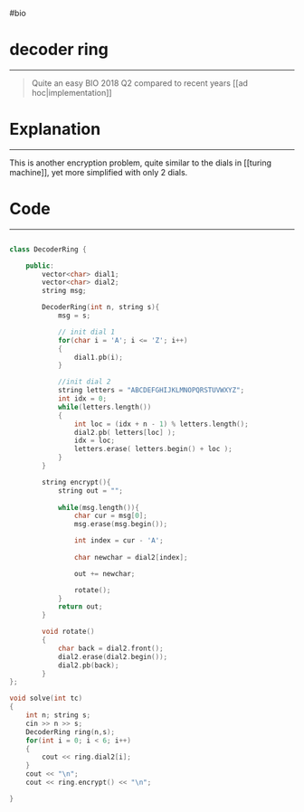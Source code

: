 #bio
# decoder ring
---
> Quite an easy BIO 2018 Q2 compared to recent years [[ad hoc|implementation]]


# Explanation
---
This is another encryption problem, quite similar to the dials in [[turing machine]], yet more simplified with only 2 dials. 

# Code
---
```cpp

class DecoderRing {

	public:
		vector<char> dial1; 
		vector<char> dial2;
		string msg;

		DecoderRing(int n, string s){
			msg = s;

			// init dial 1
			for(char i = 'A'; i <= 'Z'; i++)
			{
				dial1.pb(i);
			}

			//init dial 2
			string letters = "ABCDEFGHIJKLMNOPQRSTUVWXYZ";
			int idx = 0;
			while(letters.length())
			{
				int loc = (idx + n - 1) % letters.length();
				dial2.pb( letters[loc] );
				idx = loc;
				letters.erase( letters.begin() + loc );
			}
		}

		string encrypt(){
			string out = "";
			
			while(msg.length()){
				char cur = msg[0];
				msg.erase(msg.begin());

				int index = cur - 'A'; 
				
				char newchar = dial2[index];

				out += newchar;

				rotate();
			}
			return out;
		}

		void rotate()
		{
			char back = dial2.front();
			dial2.erase(dial2.begin());
			dial2.pb(back);
		}
};

void solve(int tc)
{
	int n; string s; 
	cin >> n >> s;
	DecoderRing ring(n,s);
	for(int i = 0; i < 6; i++)
	{
		cout << ring.dial2[i];
	}
	cout << "\n";
	cout << ring.encrypt() << "\n";

}


```